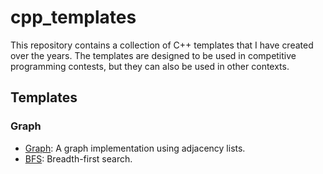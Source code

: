 # cpp_templates

This repository contains a collection of C++ templates that I have created over the years. The templates are designed to be used in competitive programming contests, but they can also be used in other contexts.

## Templates

### Graph

- [Graph](graph/graph.cpp): A graph implementation using adjacency lists.
- [BFS](graph/bfs.cpp): Breadth-first search.